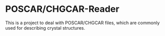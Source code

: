 # POSCAR/CHGCAR-Reader
This is a project to deal with POSCAR/CHGCAR files, which are commonly used for describing crystal structures.
